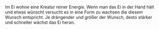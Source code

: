 
Im Ei wohne eine Kreatur reiner Energie. Wenn man das Ei in der Hand hält und etwas wünscht versucht es in eine Form zu wachsen die diesem Wunsch entspricht. Je drängender und größer der Wunsch, desto stärker und schneller wächst das Ei heran.
